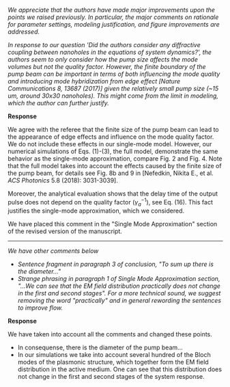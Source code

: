 *We appreciate that the authors have made major improvements upon the points we raised previously. In particular, the major comments on rationale for parameter settings, modeling justification, and figure improvements are addressed.*

*In response to our question 'Did the authors consider any diffractive coupling between nanoholes in the equations of system dynamics?', the authors seem to only consider how the pump size affects the mode volumes but not the quality factor. However, the finite boundary of the pump beam can be important in terms of both influencing the mode quality and introducing mode hybridization from edge effect [Nature Communications 8, 13687 (2017)] given the relatively small pump size (~15 um, around 30x30 nanoholes). This might come from the limit in modeling, which the author can further justify.*

**Response**

We agree with the referee that the finite size of the pump beam can lead to the appearance of edge effects and influence on the mode quality factor. We do not include these effects in our single-mode model. However, our numerical simulations of Eqs. (1)-(3), the full model, demonstrate the same behavior as the single-mode approximation, compare Fig. 2 and Fig. 4. Note that the full model takes into account the effects caused by the finite size of the pump beam, for details see Fig. 8b and 9 in [Nefedkin, Nikita E., et al.  *ACS Photonics* 5.8 (2018): 3031-3039].

Moreover, the analytical evaluation shows that the delay time of the output pulse does not depend on the quality factor ($\gamma_a^{-1}$), see Eq. (16). This fact justifies the single-mode approximation, which we considered.

We have placed this comment in the "Single Mode Approximation" section of the revised version of the manuscript.

---

*We have other comments below*

- *Sentence fragment in paragraph 3 of conclusion, "To sum up there is*
*the diameter..."*
- *Strange phrasing in paragraph 1 of Single Mode Approximation
section, "…We can see that the EM field distribution practically does
not change in the first and second stages". For a more technical
sound, we suggest removing the word "practically" and in general
rewording the sentences to improve flow.*

**Response**

We have taken into account all the comments and changed these points.

- In consequense, there is the diameter of the pump beam...
- In our simulations we take into account several hundred of the Bloch modes of the plasmonic structure, which together form the EM field distribution in the active medium. One can see that this distribution does not change in the first and second stages of the system response.

